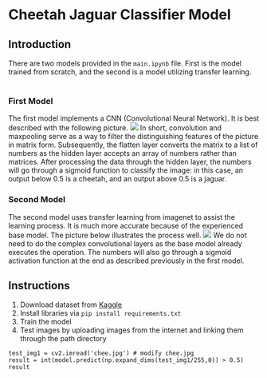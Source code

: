 # Cheetah Jaguar Classifier Model

## Introduction
There are two models provided in the `main.ipynb` file. First is the model trained from scratch, and the second is a model utilizing transfer learning. <br/>
<br/>

### First Model
The first model implements a CNN (Convolutional Neural Network). It is best described with the following picture.   ![](https://mriquestions.com/uploads/3/4/5/7/34572113/screenshot-2024-09-04-at-3-35-24-pm_orig.png)
In short, convolution and maxpooling serve as a way to filter the distinguishing features of the picture in matrix form. Subsequently, the flatten layer converts the matrix to a list of numbers as the hidden layer accepts an array of numbers rather than matrices. After processing the data
through the hidden layer, the numbers will go through a sigmoid function to classify the image: in this case, an output below 0.5 is a cheetah, and an output above 0.5 is a jaguar.

### Second Model
The second model uses transfer learning from imagenet to assist the learning process. It is much more accurate because of the experienced base model. The picture below illustrates the process well. ![](https://pub.mdpi-res.com/sensors/sensors-23-00570/article_deploy/html/images/sensors-23-00570-g001.png?1672823988) 
We do not need to do the complex convolutional layers as the base model already executes the operation. The numbers will also go through a sigmoid activation function at the end as described previously in the first model.
## Instructions
1. Download dataset from [Kaggle](https://www.kaggle.com/datasets/iluvchicken/cheetah-jaguar-and-tiger)
2. Install libraries via `pip install requirements.txt`
3. Train the model
4. Test images by uploading images from the internet and linking them through the path directory 
```
test_img1 = cv2.imread('chee.jpg') # modify chee.jpg
result = int(model.predict(np.expand_dims(test_img1/255,0)) > 0.5)
result
```
